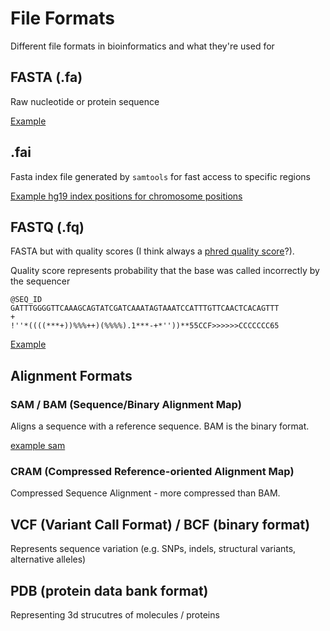 # File Formats

Different file formats in bioinformatics and what they're used for

## FASTA (.fa)

Raw nucleotide or protein sequence

[Example](../examples/mygene.fasta)

## .fai

Fasta index file generated by `samtools` for fast access to specific regions

[Example hg19 index positions for chromosome positions](../examples/human_g1k_v37.fasta.fai)

## FASTQ (.fq)

FASTA but with quality scores (I think always a [phred quality score](https://en.wikipedia.org/wiki/Phred_quality_score)?).

Quality score represents probability that the base was called incorrectly by the sequencer

```fastq
@SEQ_ID
GATTTGGGGTTCAAAGCAGTATCGATCAAATAGTAAATCCATTTGTTCAACTCACAGTTT
+
!''*((((***+))%%%++)(%%%%).1***-+*''))**55CCF>>>>>>CCCCCCC65
```

[Example](../examples/HI.4019.002.index_7.ANN0831_R1.fastq)

## Alignment Formats

### SAM / BAM (Sequence/Binary Alignment Map)

Aligns a sequence with a reference sequence. BAM is the binary format.

[example sam](../examples/toy.sam)

### CRAM (Compressed Reference-oriented Alignment Map)

Compressed Sequence Alignment - more compressed than BAM.

## VCF (Variant Call Format) / BCF (binary format)

Represents sequence variation (e.g. SNPs, indels, structural variants, alternative alleles)

## PDB (protein data bank format)

Representing 3d strucutres of molecules / proteins